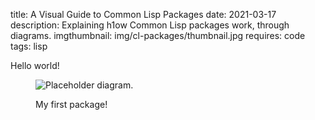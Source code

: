 title: A Visual Guide to Common Lisp Packages
date: 2021-03-17
description: Explaining h1ow Common Lisp packages work, through diagrams.
imgthumbnail: img/cl-packages/thumbnail.jpg
requires: code
tags: lisp

Hello world!

<figure>

<img src="{{ url_for('static', filename='img/cl-packages/cl-user.png') }}"
     alt="Placeholder diagram."
     class="centered">

<figcaption>My first package!</figcaption>
</figure>
